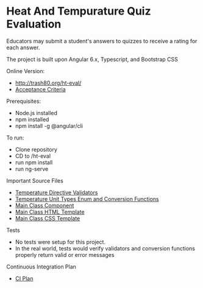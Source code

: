 # Heat And Tempurature Quiz Evaluation
Educators may submit a student's answers to quizzes to receive a rating for each answer.

The project is built upon Angular 6.x, Typescript, and Bootstrap CSS

Online Version:
* http://trash80.org/ht-eval/
* [Acceptance Criteria](https://docs.google.com/document/d/17SoUIVOFJootzXWyAvGgfcOFEIOkh9EV3u9ZwxRIWCE/edit)


Prerequisites:
* Node.js installed
* npm installed
* npm install -g @angular/cli


To run:
* Clone repository
* CD to <clone directory>/ht-eval
* run npm install
* run ng-serve


Important Source Files
* [Temperature Directive Validators](https://github.com/W-Scott-Rogers/heat-tempurature-evaluation/blob/master/ht-eval/src/app/directives/input-temperature.directive.ts)
* [Temperature Unit Types Enum and Conversion Functions](https://github.com/W-Scott-Rogers/heat-tempurature-evaluation/blob/master/ht-eval/src/app/temperature/temperature.cont.ts)
* [Main Class Component](https://github.com/W-Scott-Rogers/heat-tempurature-evaluation/blob/master/ht-eval/src/app/app.component.ts)
* [Main Class HTML Template](https://github.com/W-Scott-Rogers/heat-tempurature-evaluation/blob/master/ht-eval/src/app/app.component.html)
* [Main Class CSS Template](https://github.com/W-Scott-Rogers/heat-tempurature-evaluation/blob/master/ht-eval/src/app/app.component.css)


Tests
* No tests were setup for this project.
* In the real world, tests would verify validators and conversion functions properly return valid or error messages


Continuous Integration Plan
* [CI Plan](https://github.com/W-Scott-Rogers/heat-tempurature-evaluation/blob/master/CI-process.md)

